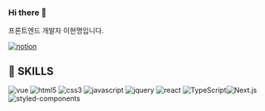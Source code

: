 ### Hi there 👋
프론트엔드 개발자 이현명입니다.

[<img alt="notion" src="https://img.shields.io/badge/Notion Portfolio-000000?style=for-the-badge&logo=notion&logoColor=white">](https://www.notion.so/5956d6944a274ed0a7b1e64a75343276)

## 💪 SKILLS

<img alt="vue" src="https://img.shields.io/badge/vue-4FC08D?style=for-the-badge&logo=vue&logoColor=white">
<img alt="html5" src="https://img.shields.io/badge/html5-E34F26?style=for-the-badge&logo=html5&logoColor=white"> <img alt="css3" src="https://img.shields.io/badge/css3-1572B6?style=for-the-badge&logo=css3&logoColor=white"> <img alt="javascript" src="https://img.shields.io/badge/javascript-F7DF1E?style=for-the-badge&logo=javascript&logoColor=white"> <img alt="jquery" src="https://img.shields.io/badge/jquery-0769AD?style=for-the-badge&logo=jquery&logoColor=white"> <img alt="react" src="https://img.shields.io/badge/react-61DAFB?style=for-the-badge&logo=react&logoColor=black"> <img alt="TypeScript" src="https://img.shields.io/badge/TypeScript-3178C6?style=for-the-badge&logo=TypeScript&logoColor=white"><img alt="Next.js" src="https://img.shields.io/badge/Next.js-000000?style=for-the-badge&logo=Next.js&logoColor=white">

<img alt="styled-components" src="https://img.shields.io/badge/styledcomponents-DB7093?style=for-the-badge&logo=styled-components&logoColor=white">

